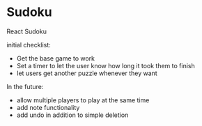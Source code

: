 # Sudoku 
 React Sudoku


initial checklist: 

-  Get the base game to work
-  Set a timer to let the user know how long it took them to finish
-  let users get another puzzle whenever they want

  In the future:
-  allow multiple players to play at the same time
-  add note functionality
-  add undo in addition to simple deletion
  
